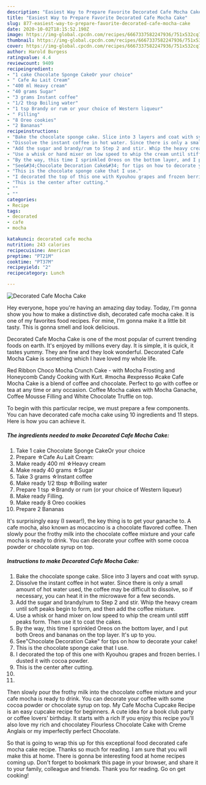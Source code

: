 ```yaml
---
description: "Easiest Way to Prepare Favorite Decorated Cafe Mocha Cake"
title: "Easiest Way to Prepare Favorite Decorated Cafe Mocha Cake"
slug: 877-easiest-way-to-prepare-favorite-decorated-cafe-mocha-cake
date: 2020-10-02T18:15:52.190Z
image: https://img-global.cpcdn.com/recipes/6667337582247936/751x532cq70/decorated-cafe-mocha-cake-recipe-main-photo.jpg
thumbnail: https://img-global.cpcdn.com/recipes/6667337582247936/751x532cq70/decorated-cafe-mocha-cake-recipe-main-photo.jpg
cover: https://img-global.cpcdn.com/recipes/6667337582247936/751x532cq70/decorated-cafe-mocha-cake-recipe-main-photo.jpg
author: Harold Burgess
ratingvalue: 4.4
reviewcount: 9409
recipeingredient:
- "1 cake Chocolate Sponge CakeOr your choice"
- " Cafe Au Lait Cream"
- "400 ml Heavy cream"
- "40 grams Sugar"
- "3 grams Instant coffee"
- "1/2 tbsp Boiling water"
- "1 tsp Brandy or rum or your choice of Western liqueur"
- " Filling"
- "8 Oreo cookies"
- "2 Bananas"
recipeinstructions:
- "Bake the chocolate sponge cake. Slice into 3 layers and coat with syrup."
- "Dissolve the instant coffee in hot water. Since there is only a small amount of hot water used, the coffee may be difficult to dissolve, so if necessary, you can heat it in the microwave for a few seconds."
- "Add the sugar and brandy/rum to Step 2 and stir. Whip the heavy cream until soft peaks begin to form, and then add the coffee mixture."
- "Use a whisk or hand mixer on low speed to whip the cream until stiff peaks form. Then use it to coat the cakes."
- "By the way, this time I sprinkled Oreos on the bottom layer, and I put both Oreos and bananas on the top layer. It&#39;s up to you."
- "See&#34;Chocolate Decoration Cake&#34; for tips on how to decorate your cake!"
- "This is the chocolate sponge cake that I use."
- "I decorated the top of this one with Kyouhou grapes and frozen berries. I dusted it with cocoa powder."
- "This is the center after cutting."
- ""
- ""
categories:
- Recipe
tags:
- decorated
- cafe
- mocha

katakunci: decorated cafe mocha 
nutrition: 243 calories
recipecuisine: American
preptime: "PT21M"
cooktime: "PT37M"
recipeyield: "2"
recipecategory: Lunch

---
```



![Decorated Cafe Mocha Cake](https://img-global.cpcdn.com/recipes/6667337582247936/751x532cq70/decorated-cafe-mocha-cake-recipe-main-photo.jpg)

Hey everyone, hope you're having an amazing day today. Today, I'm gonna show you how to make a distinctive dish, decorated cafe mocha cake. It is one of my favorites food recipes. For mine, I'm gonna make it a little bit tasty. This is gonna smell and look delicious.

Decorated Cafe Mocha Cake is one of the most popular of current trending foods on earth. It's enjoyed by millions every day. It is simple, it is quick, it tastes yummy. They are fine and they look wonderful. Decorated Cafe Mocha Cake is something which I have loved my whole life.

Red Ribbon Choco Mocha Crunch Cake - with Mocha Frosting and Honeycomb Candy Cooking with Kurt. #mocha #expresso #cake Cafe Mocha Cake is a blend of coffee and chocolate. Perfect to go with coffee or tea at any time or any occasion. Coffee Mocha cakes with Mocha Ganache, Coffee Mousse Filling and White Chocolate Truffle on top.


To begin with this particular recipe, we must prepare a few components. You can have decorated cafe mocha cake using 10 ingredients and 11 steps. Here is how you can achieve it.

<!--inarticleads1-->

##### The ingredients needed to make Decorated Cafe Mocha Cake:

1. Take 1 cake Chocolate Sponge CakeOr your choice
1. Prepare  ☆Cafe Au Lait Cream:
1. Make ready 400 ml ☆Heavy cream
1. Make ready 40 grams ☆Sugar
1. Take 3 grams ☆Instant coffee
1. Make ready 1/2 tbsp ☆Boiling water
1. Prepare 1 tsp ☆Brandy or rum (or your choice of Western liqueur)
1. Make ready  Filling.
1. Make ready 8 Oreo cookies
1. Prepare 2 Bananas


It&#39;s surprisingly easy (I swear!), the key thing is to get your ganache to. A cafe mocha, also known as mocaccino is a chocolate flavored coffee. Then slowly pour the frothy milk into the chocolate coffee mixture and your cafe mocha is ready to drink. You can decorate your coffee with some cocoa powder or chocolate syrup on top. 

<!--inarticleads2-->

##### Instructions to make Decorated Cafe Mocha Cake:

1. Bake the chocolate sponge cake. Slice into 3 layers and coat with syrup.
1. Dissolve the instant coffee in hot water. Since there is only a small amount of hot water used, the coffee may be difficult to dissolve, so if necessary, you can heat it in the microwave for a few seconds.
1. Add the sugar and brandy/rum to Step 2 and stir. Whip the heavy cream until soft peaks begin to form, and then add the coffee mixture.
1. Use a whisk or hand mixer on low speed to whip the cream until stiff peaks form. Then use it to coat the cakes.
1. By the way, this time I sprinkled Oreos on the bottom layer, and I put both Oreos and bananas on the top layer. It&#39;s up to you.
1. See&#34;Chocolate Decoration Cake&#34; for tips on how to decorate your cake!
1. This is the chocolate sponge cake that I use.
1. I decorated the top of this one with Kyouhou grapes and frozen berries. I dusted it with cocoa powder.
1. This is the center after cutting.
1. 
1. 


Then slowly pour the frothy milk into the chocolate coffee mixture and your cafe mocha is ready to drink. You can decorate your coffee with some cocoa powder or chocolate syrup on top. My Cafe Mocha Cupcake Recipe is an easy cupcake recipe for beginners. A cute idea for a book club party or coffee lovers&#39; birthday. It starts with a rich If you enjoy this recipe you&#39;ll also love my rich and chocolatey Flourless Chocolate Cake with Creme Anglais or my imperfectly perfect Chocolate. 

So that is going to wrap this up for this exceptional food decorated cafe mocha cake recipe. Thanks so much for reading. I am sure that you will make this at home. There is gonna be interesting food at home recipes coming up. Don't forget to bookmark this page in your browser, and share it to your family, colleague and friends. Thank you for reading. Go on get cooking!
